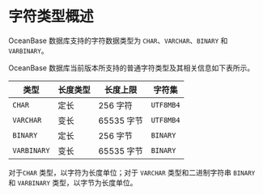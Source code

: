 # 字符类型概述

OceanBase 数据库支持的字符数据类型为 `CHAR`、`VARCHAR`、`BINARY` 和 `VARBINARY`。

OceanBase 数据库当前版本所支持的普通字符类型及其相关信息如下表所示。

|     类型      | 长度类型 |   长度上限   |    字符集    |
|-------------|------|----------|-----------|
| `CHAR`      | 定长   | 256 字符   | `UTF8MB4` |
| `VARCHAR`   | 变长   | 65535 字节 | `UTF8MB4` |
| `BINARY`    | 定长   | 256 字节   | `BINARY`  |
| `VARBINARY` | 变长   | 65535 字节 | `BINARY`  |

对于`CHAR` 类型，以字符为长度单位；对于 `VARCHAR` 类型和二进制字符串 `BINARY` 和 `VARBINARY` 类型，以字节为长度单位。
